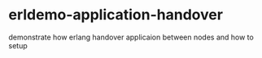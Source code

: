 erldemo-application-handover
============================

demonstrate how erlang handover applicaion between nodes and how to setup 
